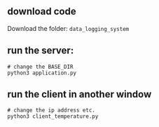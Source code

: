 ## download code
Download the folder: `data_logging_system`

## run the server:
```
# change the BASE_DIR
python3 application.py
```
## run the client in another window
```
# change the ip address etc.
python3 client_temperature.py
```
